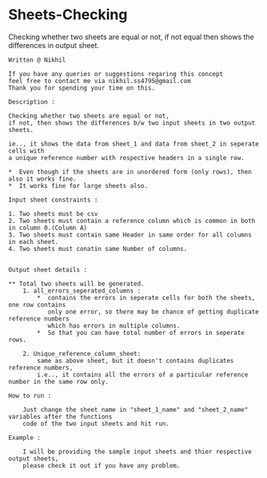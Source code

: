 # Sheets-Checking
Checking whether two sheets are equal or not, if not equal then shows the differences in output sheet.

    Written @ Nikhil

    If you have any queries or suggestions regaring this concept
    feel free to contact me via nikhil.ss4795@gmail.com
    Thank you for spending your time on this.
    
    Description :
    
    Checking whether two sheets are equal or not,
    if not, then shows the differences b/w two input sheets in two output sheets.

    ie.., it shows the data from sheet_1 and data from sheet_2 in seperate cells with
    a unique reference number with respective headers in a single row.

    *  Even though if the sheets are in unordered form (only rows), then also it works fine.
    *  It works fine for large sheets also.

    Input sheet constraints :

    1. Two sheets must be csv
    2. Two sheets must contain a reference column which is common in both in column 0.(Column A)
    3. Two sheets must contain same Header in same order for all columns in each sheet.
    4. Two sheets must conatin same Number of columns.
    

    Output sheet details :

    ** Total two sheets will be generated.
        1. all_errors_seperated_columns :
            *  contains the errors in seperate cells for both the sheets, one row contains
               only one error, so there may be chance of getting duplicate reference numbers
               which has errors in multiple columns.
            *  So that you can have total number of errors in seperate rows.
            
        2. Unique_reference_column_sheet:
            same as above sheet, but it doesn't contains duplicates reference numbers,
            i.e.., it contains all the errors of a particular reference number in the same row only.

    How to run :
    
        Just change the sheet name in "sheet_1_name" and "sheet_2_name" variables after the functions
        code of the two input sheets and hit run.

    Example :

        I will be providing the sample input sheets and thier respective output sheets,
        please check it out if you have any problem.
